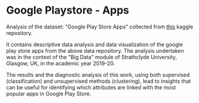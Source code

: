 # Google Playstore - Apps
Analysis of the dataset: "Google Play Store Apps" collected from [this](https://www.kaggle.com/gauthamp10/google-playstore-apps) kaggle repository.

It contains descriptive data analysis and data visualization of the google play store apps from the above data repository. The analysis undertaken was in the context of the "Big Data" module of Strathclyde University, Glasgow, UK, in the academic year 2019-20.

The results and the diagnostic analysis of this work, using both supervised (classification) and unsupervised methods (clustering), lead to insights that can be useful for identifying which attributes are linked with the most popular apps in Google Play Store.
